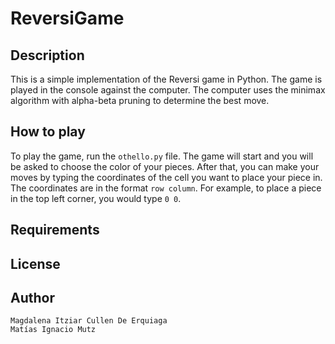 # ReversiGame

## Description
This is a simple implementation of the Reversi game in Python. The game is played in the console against the computer.
The computer uses the minimax algorithm with alpha-beta pruning to determine the best move.

## How to play
To play the game, run the `othello.py` file. The game will start and you will be asked to choose the color of your pieces.
After that, you can make your moves by typing the coordinates of the cell you want to place your piece in. The
coordinates are in the format `row column`. For example, to place a piece in the top left corner, you would type `0 0`.

## Requirements


## License


## Author
```
Magdalena Itziar Cullen De Erquiaga
Matías Ignacio Mutz
```